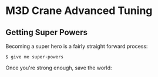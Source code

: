 # M3D Crane Advanced  Tuning

## Getting Super Powers

Becoming a super hero is a fairly straight forward process:

```
$ give me super-powers
```

Once you're strong enough, save the world:



